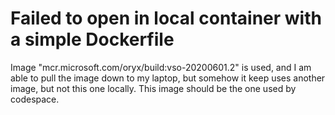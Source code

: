 # Failed to open in local container with a simple Dockerfile
Image "mcr.microsoft.com/oryx/build:vso-20200601.2" is used, and I am able to pull the image down to my laptop, but somehow it keep uses another image, but not this one locally. This image should be the one used by codespace.

